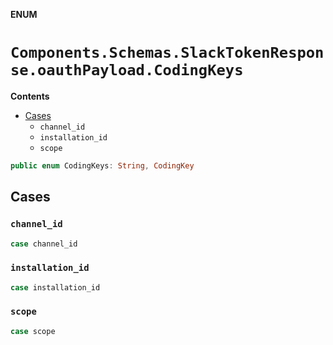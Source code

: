 **ENUM**

# `Components.Schemas.SlackTokenResponse.oauthPayload.CodingKeys`

**Contents**

- [Cases](#cases)
  - `channel_id`
  - `installation_id`
  - `scope`

```swift
public enum CodingKeys: String, CodingKey
```

## Cases
### `channel_id`

```swift
case channel_id
```

### `installation_id`

```swift
case installation_id
```

### `scope`

```swift
case scope
```
